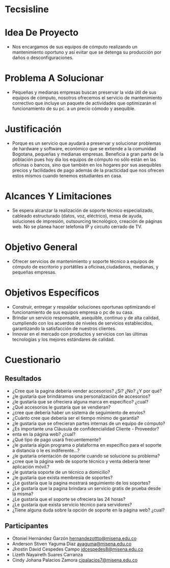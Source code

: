 # Tecsisline

# Idea De Proyecto

- Nos encargamos de sus equipos de cómputo realizando un mantenimiento oportuno y así evitar que se detenga su producción por daños o desconfiguraciones. 

# Problema A Solucionar
- Pequeñas y medianas empresas buscan preservar la vida útil de sus equipos de cómputo, nosotros ofrecemos el servicio de mantenimiento correctivo que incluye un paquete de actividades que optimizarán el funcionamiento de su pc. a un precio cómodo y asequible. 

# Justificación
- Porque es un servicio que ayudará a preservar y solucionar problemas de hardware y software, económico que se extiende a la comunidad Bogotana, pequeñas y medianas empresas.
Beneficia a gran parte de la población pues hoy día los equipos de cómputo no sólo están en las oficinas o bancos, sino que también en los hogares por sus asequibles precios y facilidades de pago además de la practicidad que nos ofrecen estos mismos cuando tenemos estudiantes en casa.

# Alcances Y Limitaciones 

- Se espera alcanzar la realización de soporte técnico especializado, cableado estructurado (datos, voz, eléctrico), mesa de ayuda, soluciones de impresión, outsourcing tecnológico, creación de páginas web. No se planea hacer telefonía IP y circuito cerrado de TV.

# Objetivo General

- Ofrecer servicios de mantenimiento y soporte técnico a equipos de cómputo de escritorio y portátiles a oficinas,ciudadanos, medianas, y pequeñas empresas.

# Objetivos Específicos
- Construir, entregar y respaldar soluciones oportunas optimizando el funcionamiento de sus equipos empresa o pc de su casa.
- Brindar un servicio responsable, asequible, continuo y de alta calidad, cumpliendo con los acuerdos de niveles de servicios establecidos, garantizando la satisfacción de nuestros clientes.
- Innovar en el mercado con productos y servicios con las últimas tecnologías y los mejores estándares de calidad.

# Cuestionario

## Resultados

- ¿Cree que la pagina debería vender accesorios? ¿Sí? ¿No? ¿Y por qué?
- ¿le gustaría que brindáramos una personalización de accesorios?
- ¿le gustaría que se ofreciera alguna marca en específico? ¿cual?
- ¿Qué accesorios le gustaría que se vendieran?
- ¿cree que debería haber un sistema de seguimiento de envíos?
- ¿Cuánto cree que debería ser el tiempo mínimo de garantía?
- ¿le gustaría que se ofrecieran partes internas de un equipo de cómputo?
- ¿Es importante una Cláusula de confidencialidad Cliente - Proveedor?
- enta en la página web? ¿cual?
- ¿Qué tipo de pago usará frecuentemente?
- ¿le gustaría algún programa o plataforma en específico para el soporte a distancia o le es indiferente...?
- ¿le gustaría orientación de soporte cuando se solucione su problema?
- ¿cree que la página web de soporte técnico y venta debería tener aplicación móvil.?
- ¿le gustaría soporte de un técnico a domicilio?
- ¿le gustaría que exista membresía de soportes?
- ¿Le gustaría que la pagina mostrará seguimiento de los soportes?
- ¿Le gustaría que la pagina brindara un servicio gratis de prueba desde la misma?
- ¿Le gustaría que el soporte se ofreciera las 24 horas?
- ¿Le gustaría que exista servicio técnico para servidores?
- ¿Tiene alguna duda sobre la opción de soporte en la página web? ¿cual?
## Participantes
- Otoniel Hernández Garzón      hernandezottto@misena.edu.co
- Anderson Stiven Yaguma Diaz   ayaguma@misena.edu.co
- Jhostin David Cespedes Campo  jdcespedes8@misena.edu.co
- Lizeth Nayaireth Suares Carranza 
- Cindy Johana Palacios Zamora  cjpalacios7@misena.edu.co
